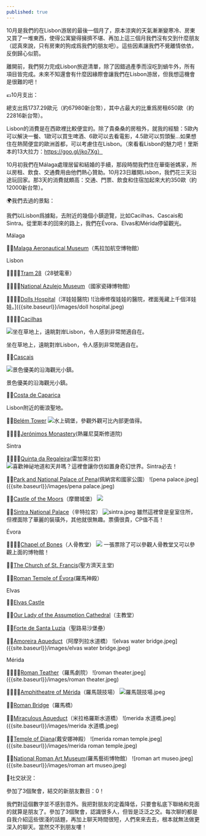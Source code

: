 ```yaml
---
published: true
---
```

10月是我們的在Lisbon游居的最後一個月了，原本涼爽的天氣漸漸變寒冷、房東又買了一堆東西，使得公寓變得擁擠不堪、再加上這三個月我們沒有交到什麼朋友（認真來說，只有房東的狗成爲我們的朋友吧）。這些因素讓我們不覺離情依依，反倒歸心似箭。

離開前，我們努力完成Lisbon旅遊清單，除了因錯過產季而沒吃到蝸牛外，所有項目皆完成。未來不知還會有什麼因緣際會讓我們在Lisbon游居，但我想這機會是很難的吧！

💶10月支出：

總支出爲1737.29歐元（約67980新台幣），其中占最大的比重爲房租650歐（約22816新台幣）。

Lisbon的消費是在西歐裡比較便宜的。除了貴桑桑的房租外，就我的經驗：5歐內可以解決一餐、1歐可以買生啤酒、6歐可以去看電影，4.5歐可以剪頭髮...如果想住在熱鬧便宜的歐洲首都，可以考慮住在Lisbon。（來看看Lisbon的魅力吧！里斯本的13大拉力：https://goo.gl/jko7Xg）

10月初我們在Málaga處理居留和結婚的手續，那段時間我們住在華衛爸媽家，所以房租、飲食、交通費用由他們熱心贊助。10月23日離開Lisbon，我們花三天沿途玩回家。那3天的消費就頗高：交通、門票、飲食和住宿加起來大約350歐（約12000新台幣）。

🌍我們去過的景點：

我們以Lisbon爲據點，去附近的幾個小鎮遊覽，比如Cacilhas、Cascais和Sintra。從里斯本的回來的路上，我們在Évora、Elvas和Mérida停留觀光。

Málaga

👍🏽[Malaga Aeronautical Museum](https://www.tripadvisor.com/Attraction_Review-g187438-d2547212-Reviews-Malaga_Aeronautical_Museum-Malaga_Costa_del_Sol_Province_of_Malaga_Andalucia.html)（馬拉加航空博物館）

Lisbon

👍🏽👍🏽[Tram 28](https://www.tripadvisor.com/Attraction_Review-g189158-d262792-Reviews-Tram_28-Lisbon_Lisbon_District_Central_Portugal.html)（28號電車）

👍🏽👍🏽[National Azulejo Museum](https://www.tripadvisor.com./Attraction_Review-g189158-d195776-Reviews-National_Tile_Museum-Lisbon_Lisbon_District_Central_Portugal.html)（國家瓷磚博物館）

👍🏽👍🏽[Dolls Hospital](https://www.tripadvisor.com/Attraction_Review-g189158-d8533611-Reviews-Hospital_de_Bonecas-Lisbon_Lisbon_District_Central_Portugal.html)（洋娃娃醫院)
![治療修復娃娃的醫院，裡面蒐藏上千個洋娃娃。]({{site.baseurl}}/images/doll hospital.jpeg)

👍🏽👍🏽[Cacilhas](https://www.lisbonlux.com/lisbon/cacilhas.html)

![坐在草地上，遠眺對岸Lisbon，令人感到非常閒適自在。]({{site.baseurl}}/images/cal.jpeg)

坐在草地上，遠眺對岸Lisbon，令人感到非常閒適自在。

👍🏽[Cascais](https://www.tripadvisor.com/Home-g189154?fid=6c7995fb-8802-4cd7-a0b7-f1af65e1ac93)

![景色優美的沿海觀光小鎮。]({{site.baseurl}}/images/cascais.jpeg)

景色優美的沿海觀光小鎮。

👍🏽[Costa de Caparica](https://www.tripadvisor.com/Tourism-g656856-Costa_da_Caparica_Setubal_District_Alentejo-Vacations.html)

Lisbon附近的衝浪聖地。


👍🏽[Belém Tower](https://www.tripadvisor.com/Attraction_Review-g189158-d524074-Reviews-Torre_de_Belem-Lisbon_Lisbon_District_Central_Portugal.html)
![水上碉堡，參觀外觀可比內部更值得。]({{site.baseurl}}/images/belem%20tower.jpeg)


👎🏽👎🏽[Jerónimos Monastery](https://www.tripadvisor.com/Attraction_Review-g189158-d195318-Reviews-Jeronimos_Monastery-Lisbon_Lisbon_District_Central_Portugal.html)(熱羅尼莫斯修道院)

Sintra

👍🏽👍🏽[Quinta da Regaleira](https://www.tripadvisor.com/Attraction_Review-g189164-d484394-Reviews-Quinta_da_Regaleira-Sintra_Sintra_Municipality_Lisbon_District_Central_Portugal.html)(雷加萊拉宮)
![喜歡神祕地道和天井嗎？這裡會讓你仿如置身奇幻世界。Sintra必去！]({{site.baseurl}}/{{site.baseurl}}/images/re....jpeg)

👍🏽[Park and National Palace of Pena](https://www.tripadvisor.com/Attraction_Review-g189164-d195785-Reviews-Park_and_National_Palace_of_Pena-Sintra_Sintra_Municipality_Lisbon_District_Centra.html)(佩納宮和國家公園）
![pena palace.jpeg]({{site.baseurl}}/images/pena palace.jpeg)


👍🏽[Castle of the Moors](https://www.tripadvisor.com/Attraction_Review-g189164-d195785-Reviews-Park_and_National_Palace_of_Pena-Sintra_Sintra_Municipality_Lisbon_District_Centra.html)（摩爾城堡）
![]({{site.baseurl}}/images/pena%20palace1.jpeg)



👎🏽[Sintra National Palace](https://www.tripadvisor.com/Attraction_Review-g189164-d1198741-Reviews-Sintra_National_Palace-Sintra_Sintra_Municipality_Lisbon_District_Central_Portuga.html)（辛特拉宮）
![sintra.jpeg]({{site.baseurl}}/images/sintra.jpeg)
雖然這裡曾是皇室住所，但裡面除了華麗的裝璜外，其他就很無趣。票價很貴，CP值不高！


Évora

👍🏽👍🏽[Chapel of Bones](https://www.tripadvisor.com/Attraction_Review-g189106-d196208-Reviews-Capela_dos_Ossos-Evora_Evora_District_Alentejo.html)（人骨教堂）
![]({{site.baseurl}}/images/chapel%20of%20bones.jpeg)
一張票除了可以參觀人骨教堂又可以參觀上面的博物館！


👍🏽[The Church of St. Francis](https://www.tripadvisor.com/Attraction_Review-g189106-d319456-Reviews-Igreja_de_Sao_Francisco-Evora_Evora_District_Alentejo.html)(聖方濟天主堂)

👍🏽[Roman Temple of Évora](https://www.tripadvisor.com/Attraction_Review-g189106-d196207-Reviews-Templo_Romano_de_Evora_Templo_de_Diana-Evora_Evora_District_Alentejo.html)(羅馬神殿）


Elvas

👍🏽[Elvas Castle](https://www.tripadvisor.com.tw/Attraction_Review-g2356174-d2321679-Reviews-Evoramonte_Castle-Evoramonte_Evora_District_Alentejo.html)

👍🏽[Our Lady of the Assumption Cathedral](https://www.tripadvisor.com/Attraction_Review-g189104-d3674351-Reviews-Catedral_de_Elvas-Elvas_Portalegre_District_Alentejo.html)（主教堂）

👍🏽[Forte de Santa Luzia](https://www.tripadvisor.com/Attraction_Review-g189104-d12904975-Reviews-Forte_de_Santa_Luzia-Elvas_Portalegre_District_Alentejo.html)（聖路易沙堡壘）

👍🏽[Amoreira Aqueduct](https://www.tripadvisor.com/Attraction_Review-g189106-d2543290-Reviews-Silver_Water_Aqueduct-Evora_Evora_District_Alentejo.html)（阿摩列拉水道橋）
![elvas water bridge.jpeg]({{site.baseurl}}/images/elvas water bridge.jpeg)


Mérida

👍🏽👍🏽[Roman Teather](https://www.tripadvisor.com/Attraction_Review-g227871-d244240-Reviews-Roman_Theater_Teatro_Romano-Merida_Province_of_Badajoz_Extremadura.html)（羅馬劇院）
![roman theater.jpeg]({{site.baseurl}}/images/roman theater.jpeg)


👍🏽👍🏽[Amphitheatre of Mérida](https://www.tripadvisor.com/Attraction_Review-g227871-d4506039-Reviews-Anfiteatro_Romano_de_Merida-Merida_Province_of_Badajoz_Extremadura.html)（羅馬競技場）
![羅馬競技場.jpeg]({{site.baseurl}}/images/羅馬競技場.jpeg)


👍🏽[Roman Bridge](https://www.tripadvisor.com/Attraction_Review-g227871-d547268-Reviews-Roman_Bridge-Merida_Province_of_Badajoz_Extremadura.html)（羅馬橋）

👍🏽[Miraculous Aqueduct](https://www.tripadvisor.com/Attraction_Review-g227871-d4995743-Reviews-Acueducto_de_los_Milagros-Merida_Province_of_Badajoz_Extremadura.html)（米拉格羅斯水道橋）
![merida 水道橋.jpeg]({{site.baseurl}}/images/merida 水道橋.jpeg)


👍🏽[Temple of Diana](https://www.tripadvisor.com/Attraction_Review-g227871-d4506044-Reviews-Templo_de_Diana-Merida_Province_of_Badajoz_Extremadura.html)(戴安娜神殿）
![merida roman temple.jpeg]({{site.baseurl}}/images/merida roman temple.jpeg)


👍🏽[National Roman Art Museum](https://www.tripadvisor.com/Attraction_Review-g227871-d244239-Reviews-Museo_Nacional_de_Arte_Romano-Merida_Province_of_Badajoz_Extremadura.html)(羅馬藝術博物館）
![roman art museo.jpeg]({{site.baseurl}}/images/roman art museo.jpeg)



🍻社交狀況：

參加了3個聚會，結交的新朋友數目：0！

我們對這個數字並不感到意外。我把對朋友的定義降低，只要會私底下聯絡和見面的就算是朋友了。參加了3個聚會，認識很多人，但皆是泛泛之交。每次聊的都是自我介紹這些很淺的話題，再加上聊天時間很短，人們來來去去，根本就無法做更深入的聊天。當然交不到朋友嘍！
